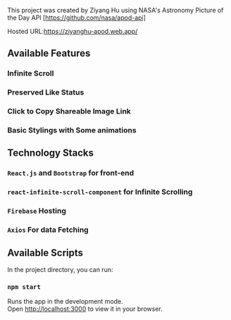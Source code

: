 This project was created by Ziyang Hu using NASA's Astronomy Picture of the Day API [https://github.com/nasa/apod-api]

Hosted URL:https://ziyanghu-apod.web.app/

## Available Features

### Infinite Scroll

### Preserved Like Status

### Click to Copy Shareable Image Link

### Basic Stylings with Some animations


## Technology Stacks

### `React.js` and `Bootstrap` for front-end
### `react-infinite-scroll-component` for Infinite Scrolling
### `Firebase` Hosting
### `Axios` For data Fetching 
## Available Scripts

In the project directory, you can run:

### `npm start`

Runs the app in the development mode.\
Open [http://localhost:3000](http://localhost:3000) to view it in your browser.
